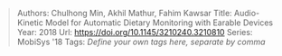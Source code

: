 > Authors: Chulhong Min, Akhil Mathur, Fahim Kawsar
> Title: Audio-Kinetic Model for Automatic Dietary Monitoring with Earable Devices
> Year: 2018
> Url: https://doi.org/10.1145/3210240.3210810
> Series: MobiSys '18
> Tags: *Define your own tags here, separate by comma*
